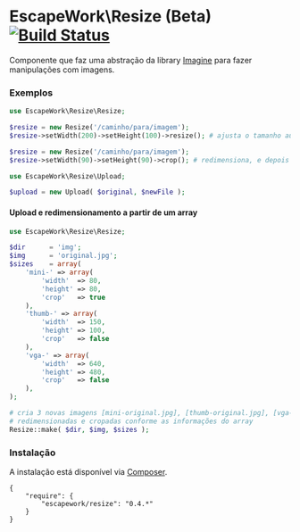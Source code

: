 # EscapeWork\Resize (Beta) [![Build Status](https://secure.travis-ci.org/EscapeWork/Resize.png)](http://travis-ci.org/EscapeWork/Resize)

Componente que faz uma abstração da library [Imagine](https://github.com/avalanche123/Imagine) para fazer manipulações com imagens.

### Exemplos 

```php
use EscapeWork\Resize\Resize;

$resize = new Resize('/caminho/para/imagem');
$resize->setWidth(200)->setHeight(100)->resize(); # ajusta o tamanho automáticamente, mantendo no máximo 200px de largura e/ou 100px de altura

$resize = new Resize('/caminho/para/imagem');
$resize->setWidth(90)->setHeight(90)->crop(); # redimensiona, e depois cropa exatamente 90x90, podendo cortar algumas partes da imagem
```

```php
use EscapeWork\Resize\Upload;

$upload = new Upload( $original, $newFile );
```

#### Upload e redimensionamento a partir de um array 

```php
use EscapeWork\Resize\Resize;

$dir      = 'img';
$img      = 'original.jpg';
$sizes    = array(
    'mini-' => array(
        'width'  => 80, 
        'height' => 80, 
        'crop'   => true
    ), 
    'thumb-' => array(
        'width'  => 150, 
        'height' => 100, 
        'crop'   => false
    ), 
    'vga-' => array(
        'width'  => 640, 
        'height' => 480, 
        'crop'   => false
    ), 
);

# cria 3 novas imagens [mini-original.jpg], [thumb-original.jpg], [vga-original.jpg], 
# redimensionadas e cropadas conforme as informações do array 
Resize::make( $dir, $img, $sizes );
```

### Instalação 

A instalação está disponível via [Composer](https://packagist.org/packages/escapework/resize).

```
{
    "require": {
        "escapework/resize": "0.4.*"
    }
}